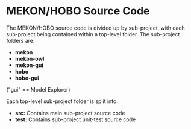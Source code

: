# MEKON/HOBO Source Code #

The MEKON/HOBO source code is divided up by sub-project, with each sub-project being contained within a top-level folder. The sub-project folders are:

  * **mekon**
  * **mekon-owl**
  * **mekon-gui**
  * **hobo**
  * **hobo-gui**

("gui" == Model Explorer)

Each top-level sub-project folder is split into:

  * **src:** Contains main sub-project source code
  * **test:** Contains sub-project unit-test source code